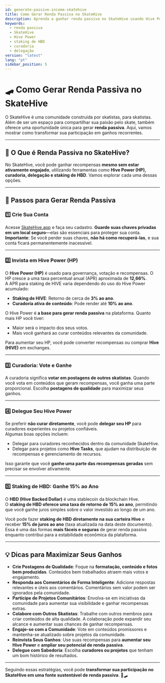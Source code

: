 ```yaml
---
id: generate-passive-income-skatehive
title: Como Gerar Renda Passiva no SkateHive
description: Aprenda a ganhar renda passiva no SkateHive usando Hive Power, curadoria, delegação e staking de HBD. Descubra dicas para maximizar seus ganhos.
keywords:
  - renda passiva
  - SkateHive
  - Hive Power
  - staking de HBD
  - curadoria
  - delegação
version: "latest"
lang: "pt"
sidebar_position: 5
---
```


# 🛹 Como Gerar Renda Passiva no SkateHive  

O SkateHive é uma comunidade construída por skatistas, para skatistas. Além de ser um espaço para compartilhar sua paixão pelo skate, também oferece uma oportunidade única para gerar **renda passiva**. Aqui, vamos mostrar como transformar sua participação em ganhos recorrentes.  

---

## 📌 O Que é Renda Passiva no SkateHive?  

No SkateHive, você pode ganhar recompensas **mesmo sem estar ativamente engajado**, utilizando ferramentas como **Hive Power (HP), curadoria, delegação e staking de HBD**. Vamos explorar cada uma dessas opções.  

---

## 🚀 Passos para Gerar Renda Passiva  

### 1️⃣ Crie Sua Conta  

Acesse [SkateHive.app](https://skatehive.app) e faça seu cadastro. **Guarde suas chaves privadas em um local seguro**—elas são essenciais para proteger sua conta.  
**Importante**: Se você perder suas chaves, **não há como recuperá-las**, e sua conta ficará permanentemente inacessível.  

---

### 2️⃣ Invista em Hive Power (HP)  

O **Hive Power (HP)** é usado para governança, votação e recompensas. O HP cresce a uma taxa percentual anual (APR) aproximada de **12,66%**.  
A APR para staking de HIVE varia dependendo do uso do Hive Power acumulado:  

- **Staking de HIVE**: Retorno de cerca de **3% ao ano**.  
- **Curadoria ativa de conteúdo**: Pode render até **10% ao ano**.  

O Hive Power é **a base para gerar renda passiva** na plataforma. Quanto mais HP você tiver:  

- Maior será o impacto dos seus votos.  
- Mais você ganhará ao curar conteúdos relevantes da comunidade.  

Para aumentar seu HP, você pode converter recompensas ou comprar **Hive (HIVE)** em exchanges.  

---

### 3️⃣ Curadoria: Vote e Ganhe  

A curadoria significa **votar em postagens de outros skatistas**. Quando você vota em conteúdos que geram recompensas, você ganha uma parte proporcional. Escolha **postagens de qualidade** para maximizar seus ganhos.  

---

### 4️⃣ Delegue Seu Hive Power  

Se preferir **não curar diretamente**, você pode **delegar seu HP** para curadores experientes ou projetos confiáveis.  
Algumas boas opções incluem:  

- Delegar para curadores reconhecidos dentro da comunidade SkateHive.  
- Delegar para projetos como **Hive Tasks**, que ajudam na distribuição de recompensas e gerenciamento de recursos.  

Isso garante que você **ganhe uma parte das recompensas geradas** sem precisar se envolver ativamente.  

---

### 5️⃣ Staking de HBD: Ganhe 15% ao Ano  

O **HBD (Hive Backed Dollar)** é uma stablecoin da blockchain Hive.  
O **staking de HBD oferece uma taxa de retorno de 15% ao ano**, permitindo que você ganhe juros simples sobre o valor investido ao longo de um ano.  

Você pode fazer **staking de HBD diretamente na sua carteira Hive** e receber **15% de juros ao ano** (taxa atualizada na data deste documento).  
Essa é uma das formas **mais fáceis e seguras** de gerar renda passiva enquanto contribui para a estabilidade econômica da plataforma.  

---

## 💡 Dicas para Maximizar Seus Ganhos  

- **Crie Postagens de Qualidade**: Foque na **formatação, conteúdo e fotos bem produzidas**. Conteúdos bem trabalhados atraem mais votos e engajamento.  
- **Responda aos Comentários de Forma Inteligente**: Adicione respostas relevantes e úteis aos comentários. Comentários sem valor podem ser ignorados pela comunidade.  
- **Participe de Projetos Comunitários**: Envolva-se em iniciativas da comunidade para aumentar sua visibilidade e ganhar recompensas extras.  
- **Colabore com Outros Skatistas**: Trabalhe com outros membros para criar conteúdos de alta qualidade. A colaboração pode expandir seu alcance e aumentar suas chances de ganhar recompensas.  
- **Engaje-se com a Comunidade**: Vote em conteúdos promissores e mantenha-se atualizado sobre projetos da comunidade.  
- **Reinvista Seus Ganhos**: Use suas recompensas para **aumentar seu Hive Power** e **ampliar seu potencial de renda passiva**.  
- **Delegue com Sabedoria**: Escolha **curadores ou projetos** que tenham um bom histórico de resultados.  

---

Seguindo essas estratégias, você pode **transformar sua participação no SkateHive em uma fonte sustentável de renda passiva**. 🚀🛹  
